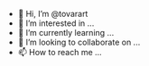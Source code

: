 - 👋 Hi, I’m @tovarart
- 👀 I’m interested in ...
- 🌱 I’m currently learning ...
- 💞️ I’m looking to collaborate on ...
- 📫 How to reach me ...

<!---
tovarart/tovarart is a ✨ special ✨ repository because its `README.md` (this file) appears on your GitHub profile.
You can click the Preview link to take a look at your changes.
--->
